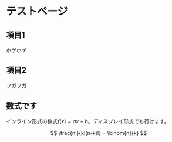# テストページ

## 項目1
ホゲホゲ

## 項目2
フガフガ

## 数式です
インライン形式の数式$f(x) = ax + b$。ディスプレイ形式でも行けます。
 
$$
\frac{n!}{k!(n-k)!} = \binom{n}{k}
$$
